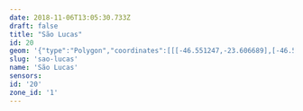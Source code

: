 ```yaml
---
date: 2018-11-06T13:05:30.733Z
draft: false
title: "São Lucas"
id: 20
geom: '{"type":"Polygon","coordinates":[[[-46.551247,-23.606689],[-46.550525,-23.605941],[-46.550244,-23.605762],[-46.549831,-23.60561],[-46.549317,-23.605578],[-46.548878,-23.60565],[-46.548448,-23.605823],[-46.548097,-23.606071],[-46.546897,-23.60566],[-46.546608,-23.605704],[-46.546428,-23.605838],[-46.545699,-23.606712],[-46.545123,-23.607655],[-46.544868,-23.607938],[-46.54204,-23.609726],[-46.540336,-23.610698],[-46.539728,-23.611169],[-46.538609,-23.611874],[-46.538205,-23.612258],[-46.536904,-23.612942],[-46.536187,-23.613465],[-46.535633,-23.613681],[-46.535135,-23.614069],[-46.534783,-23.614192],[-46.53433,-23.614455],[-46.533556,-23.61434],[-46.533172,-23.61421],[-46.53277,-23.61419],[-46.532567,-23.614105],[-46.532102,-23.614093],[-46.531634,-23.614354],[-46.531441,-23.614581],[-46.531163,-23.614702],[-46.530142,-23.614143],[-46.529277,-23.613873],[-46.529001,-23.613841],[-46.527662,-23.613894],[-46.526948,-23.613861],[-46.525857,-23.613958],[-46.525055,-23.613897],[-46.524578,-23.614058],[-46.524086,-23.614107],[-46.523464,-23.614035],[-46.522804,-23.613833],[-46.522884,-23.61345],[-46.523024,-23.613195],[-46.523633,-23.612531],[-46.524146,-23.611767],[-46.524522,-23.611603],[-46.524733,-23.611402],[-46.524878,-23.610986],[-46.524642,-23.610102],[-46.524394,-23.609626],[-46.52356,-23.608759],[-46.522836,-23.607432],[-46.521862,-23.606313],[-46.523358,-23.604319],[-46.523702,-23.603993],[-46.523894,-23.603922],[-46.524899,-23.604187],[-46.525237,-23.604198],[-46.52546,-23.604063],[-46.526213,-23.603364],[-46.526702,-23.603192],[-46.525847,-23.601498],[-46.526446,-23.601191],[-46.528197,-23.599957],[-46.529302,-23.599438],[-46.533311,-23.59817],[-46.533379,-23.59805],[-46.53428,-23.597668],[-46.535587,-23.596908],[-46.536251,-23.596369],[-46.532369,-23.588005],[-46.53252,-23.587405],[-46.533421,-23.585861],[-46.533989,-23.584704],[-46.535606,-23.5827],[-46.536164,-23.582208],[-46.537254,-23.581834],[-46.539774,-23.580076],[-46.540318,-23.5796],[-46.540506,-23.579514],[-46.557129,-23.575448],[-46.557831,-23.58084],[-46.559916,-23.580655],[-46.563123,-23.581369],[-46.5629,-23.582188],[-46.562894,-23.582365],[-46.56302,-23.582561],[-46.565978,-23.582851],[-46.565017,-23.585265],[-46.565118,-23.585277],[-46.565087,-23.58538],[-46.563969,-23.588284],[-46.563839,-23.588321],[-46.563665,-23.588628],[-46.562888,-23.589564],[-46.561537,-23.591087],[-46.560737,-23.591842],[-46.5598,-23.592979],[-46.558886,-23.593822],[-46.556692,-23.594695],[-46.555964,-23.595357],[-46.555803,-23.595712],[-46.555575,-23.595298],[-46.555336,-23.595305],[-46.555084,-23.595406],[-46.555129,-23.595682],[-46.554704,-23.595768],[-46.554456,-23.595891],[-46.553296,-23.596905],[-46.551168,-23.598023],[-46.5511,-23.597999],[-46.551124,-23.599543],[-46.551272,-23.600062],[-46.550458,-23.600527],[-46.550864,-23.601881],[-46.551123,-23.601925],[-46.551989,-23.602991],[-46.552098,-23.603055],[-46.551805,-23.603149],[-46.55188,-23.603701],[-46.551877,-23.606102],[-46.551723,-23.606391],[-46.551492,-23.606488],[-46.551247,-23.606689]]]}'
slug: 'sao-lucas'
name: 'São Lucas'
sensors:
id: '20'
zone_id: '1'
---
```

		